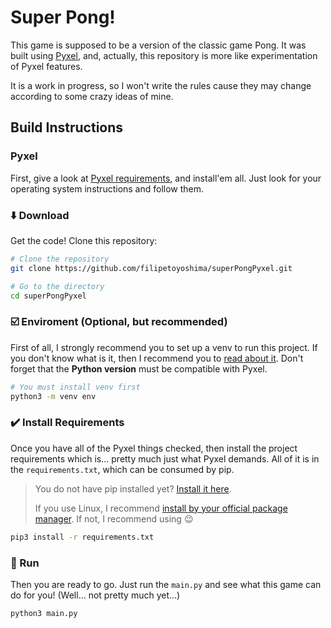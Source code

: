 # Super Pong!

This game is supposed to be a version of the classic game Pong.
It was built using [Pyxel](https://github.com/kitao/pyxel), and, actually, this repository is more like experimentation of Pyxel features.

It is a work in progress, so I won't write the rules cause they may change according to some crazy ideas of mine.

## Build Instructions

### Pyxel

First, give a look at [Pyxel requirements](https://github.com/kitao/pyxel#how-to-install), and install'em all. Just look for your operating system instructions and follow them.

### :arrow_down: Download

Get the code! Clone this repository:

```bash
# Clone the repository
git clone https://github.com/filipetoyoshima/superPongPyxel.git

# Go to the directory
cd superPongPyxel
```

### :ballot_box_with_check: Enviroment (Optional, but recommended)

First of all, I strongly recommend you to set up a venv to run this project. If you don't know what is it, then I recommend you to [read about it](https://docs.python.org/3/library/venv.html). Don't forget that the **Python version** must be compatible with Pyxel.

```bash
# You must install venv first
python3 -m venv env
```

### :heavy_check_mark: Install Requirements

Once you have all of the Pyxel things checked, then install the project requirements which is... pretty much just what Pyxel demands. All of it is in the `requirements.txt`, which can be consumed by pip.

> You do not have pip installed yet? [Install it here](https://pip.pypa.io/en/stable/installing/).
>
> If you use Linux, I recommend [install by your official package manager](https://packaging.python.org/guides/installing-using-linux-tools/#installing-pip-setuptools-wheel-with-linux-package-managers). If not, I recommend using :wink:

```bash
pip3 install -r requirements.txt
```

### :runner: Run

Then you are ready to go. Just run the `main.py` and see what this game can do for you! (Well... not pretty much yet...)

```
python3 main.py
```